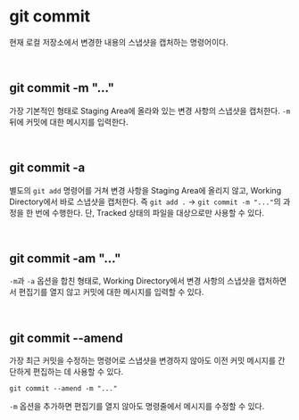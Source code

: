 # git commit

현재 로컬 저장소에서 변경한 내용의 스냅샷을 캡처하는 명령어이다.

&nbsp;
## git commit -m "..."

가장 기본적인 형태로 Staging Area에 올라와 있는 변경 사항의 스냅샷을 캡처한다. `-m` 뒤에 커밋에 대한 메시지를 입력한다.

&nbsp;
## git commit -a

별도의 `git add` 명령어를 거쳐 변경 사항을 Staging Area에 올리지 않고, Working Directory에서 바로 스냅샷을 캡처한다. 즉 `git add .` -> `git commit -m "..."`의 과정을 한 번에 수행한다. 단, Tracked 상태의 파일을 대상으로만 사용할 수 있다.

&nbsp;
## git commit -am "..."

`-m`과 `-a` 옵션을 합친 형태로, Working Directory에서 변경 사항의 스냅샷을 캡처하면서 편집기를 열지 않고 커밋에 대한 메시지를 입력할 수 있다.

&nbsp;
## git commit --amend

가장 최근 커밋을 수정하는 명령어로 스냅샷을 변경하지 않아도 이전 커밋 메시지를 간단하게 편집하는 데 사용할 수 있다.

```
git commit --amend -m "..."
```

`-m` 옵션을 추가하면 편집기를 열지 않아도 명령줄에서 메시지를 수정할 수 있다.